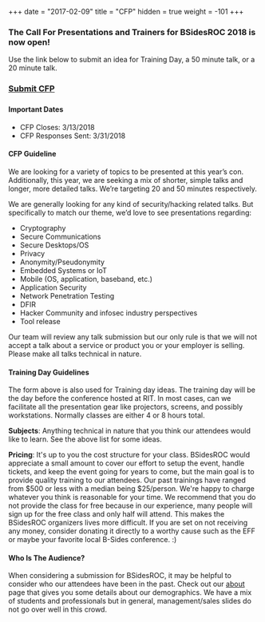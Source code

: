 +++
date = "2017-02-09"
title = "CFP"
hidden = true
weight = -101
+++

### The Call For Presentations and Trainers for BSidesROC 2018 is now open!

Use the link below to submit an idea for Training Day, a 50 minute talk, or a 20 minute talk. 

### <a onclick="fbq('track', 'CompleteRegistration');" href="https://docs.google.com/forms/d/e/1FAIpQLSdNiB0jL6r56PSlpHYZ7_jiqib59bWHBa9YpnOvG9660JDA7A/viewform?usp=sf_link">Submit CFP</a>

### 

#### Important Dates

- CFP Closes: 3/13/2018
- CFP Responses Sent: 3/31/2018

#### CFP Guideline

We are looking for a variety of topics to be presented at this year’s con. Additionally, this year, we are seeking a mix of shorter, simple talks and longer, more detailed talks.  We’re targeting 20 and 50 minutes respectively.

We are generally looking for any kind of security/hacking related talks. But specifically to match our theme, we’d love to see presentations regarding:

- Cryptography
- Secure Communications
- Secure Desktops/OS
- Privacy
- Anonymity/Pseudonymity
- Embedded Systems or IoT
- Mobile (OS, application, baseband, etc.)
- Application Security
- Network Penetration Testing
- DFIR
- Hacker Community and infosec industry perspectives
- Tool release

Our team will review any talk submission but our only rule is that we will not accept a talk about a service or product you or your employer is selling. Please make all talks technical in nature.

#### Training Day Guidelines

The form above is also used for Training day ideas. The training day will be the day before the conference
hosted at RIT. In most cases, can we facilitate all the presentation gear like projectors, screens, and
possibly workstations. Normally classes are either 4 or 8 hours total. 

**Subjects**: Anything technical in nature that you think our attendees would like to learn. See the above
list for some ideas. 

**Pricing**: It's up to you the cost structure for your class. BSidesROC would appreciate a small amount 
to cover our effort to setup the event, handle tickets, and keep the event going 
for years to come, but the main goal is to provide
quality training to our attendees. Our past trainings have ranged from $500 or less with a median being
$25/person. We're happy to charge whatever you think is reasonable for your time. 
 We recommend that you do not provide the class for free because in our experience, many people
will sign up for the free class and only half will attend. This makes the BSidesROC organizers lives more
difficult. If you are set on not receiving any money, consider donating it directly to a worthy cause such
as the EFF or maybe your favorite local B-Sides conference. :)


#### Who Is The Audience?

When considering a submission for BSidesROC, it may be helpful to consider who our attendees have been in the past. Check out our [about](/about) page that gives you some details about our
demographics. We have a mix of students and professionals but in general, management/sales slides
do not go over well in this crowd.  

